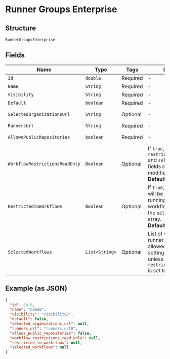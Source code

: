 
# Runner Groups Enterprise

## Structure

`RunnerGroupsEnterprise`

## Fields

| Name | Type | Tags | Description | Getter | Setter |
|  --- | --- | --- | --- | --- | --- |
| `Id` | `double` | Required | - | double getId() | setId(double id) |
| `Name` | `String` | Required | - | String getName() | setName(String name) |
| `Visibility` | `String` | Required | - | String getVisibility() | setVisibility(String visibility) |
| `Default` | `boolean` | Required | - | boolean getDefault() | setDefault(boolean mDefault) |
| `SelectedOrganizationsUrl` | `String` | Optional | - | String getSelectedOrganizationsUrl() | setSelectedOrganizationsUrl(String selectedOrganizationsUrl) |
| `RunnersUrl` | `String` | Required | - | String getRunnersUrl() | setRunnersUrl(String runnersUrl) |
| `AllowsPublicRepositories` | `boolean` | Required | - | boolean getAllowsPublicRepositories() | setAllowsPublicRepositories(boolean allowsPublicRepositories) |
| `WorkflowRestrictionsReadOnly` | `Boolean` | Optional | If `true`, the `restricted_to_workflows` and `selected_workflows` fields cannot be modified.<br>**Default**: `false` | Boolean getWorkflowRestrictionsReadOnly() | setWorkflowRestrictionsReadOnly(Boolean workflowRestrictionsReadOnly) |
| `RestrictedToWorkflows` | `Boolean` | Optional | If `true`, the runner group will be restricted to running only the workflows specified in the `selected_workflows` array.<br>**Default**: `false` | Boolean getRestrictedToWorkflows() | setRestrictedToWorkflows(Boolean restrictedToWorkflows) |
| `SelectedWorkflows` | `List<String>` | Optional | List of workflows the runner group should be allowed to run. This setting will be ignored unless `restricted_to_workflows` is set to `true`. | List<String> getSelectedWorkflows() | setSelectedWorkflows(List<String> selectedWorkflows) |

## Example (as JSON)

```json
{
  "id": 60.0,
  "name": "name0",
  "visibility": "visibility8",
  "default": false,
  "selected_organizations_url": null,
  "runners_url": "runners_url8",
  "allows_public_repositories": false,
  "workflow_restrictions_read_only": null,
  "restricted_to_workflows": null,
  "selected_workflows": null
}
```

